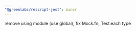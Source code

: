```yaml
---
"@greenlabs/rescript-jest": minor
---
```


remove using module (use global), fix Mock.fn, Test.each type
